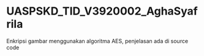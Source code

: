 # UASPSKD_TID_V3920002_AghaSyafrila
Enkripsi gambar menggunakan algoritma AES, penjelasan ada di source code
